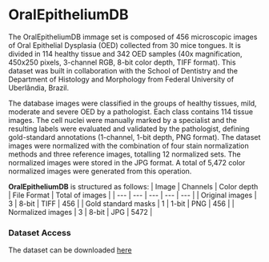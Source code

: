 # OralEpitheliumDB

The OralEpitheliumDB immage set is composed of 456 microscopic images of Oral Epithelial Dysplasia (OED) collected from 30 mice tongues. It is divided in 114 healthy tissue and 342 OED samples (40x magnification, 450x250 pixels, 3-channel RGB, 8-bit color depth, TIFF format). This dataset was built in collaboration with the School of Dentistry and the Department of Histology and Morphology from Federal University of Uberlândia, Brazil.

The database images were classified in the groups of healthy tissues, mild, moderate and severe OED by a pathologist. Each class contains 114 tissue images.
The cell nuclei were manually marked by a specialist and the resulting labels were evaluated and validated by the pathologist, defining gold-standard annotations (1-channel, 1-bit depth, PNG format).
The dataset images were normalized with the combination of four stain normalization methods and three reference images, totalling 12 normalized sets. The normalized images were stored in the JPG format. A total of 5,472 color normalized images were generated from this operation.

**OralEpitheliumDB** is structured as follows:
| Image | Channels | Color depth | File Format | Total of images |
| --- | --- | --- | --- | --- |
| Original images | 3 | 8-bit | TIFF | 456 |
| Gold standard masks | 1 | 1-bit | PNG | 456 |
| Normalized images | 3 | 8-bit | JPG | 5472 |

### Dataset Access
The dataset can be downloaded [here](https://ufubr-my.sharepoint.com/:f:/g/personal/adriano_barbosa_ufu_br/EtqokNore6VBr1LsuHi_S28B-umctOjftpw382ZC2DJTrw?e=tVI4vZ)
